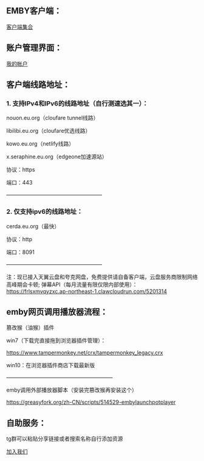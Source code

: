 
## EMBY客户端：
[客户端集合](https://www.phirs.com/archive/3440.html)
## 账户管理界面：
[我的帐户](https://invite.pgrm.top/my/account)
## 客户端线路地址：

### 1. 支持IPv4和IPv6的线路地址（自行测速选其一）：

nouon.eu.org（cloufare tunnel线路）

libilibi.eu.org（cloufare优选线路）

kowo.eu.org（netlify线路）

x.seraphine.eu.org（edgeone加速源站）

协议：https

端口：443

——————————————————
### 2. 仅支持ipv6的线路地址：
cerda.eu.org（最快）

协议：http

端口：8091

——————————————————

注：现已接入天翼云盘和夸克网盘，免费提供请自备客户端，云盘服务商限制网络高峰期会卡顿; 弹幕API（每月流量有限仅限内部使用）：https://frlsxmvqyzxc.ap-northeast-1.clawcloudrun.com/5201314
## emby网页调用播放器流程：
篡改猴（油猴）插件

win7（下载完直接拖到浏览器插件管理）：

https://www.tampermonkey.net/crx/tampermonkey_legacy.crx

win10：在浏览器插件商店下载最新版

————————————————————

emby调用外部播放器脚本（安装完篡改猴再安装这个）

https://greasyfork.org/zh-CN/scripts/514529-embylaunchpotplayer
## 自助服务：
tg群可以粘贴分享链接或者搜索名称自行添加资源

[加入我们](https://t.me/+V8lxSJQDb2k5NzE1)
